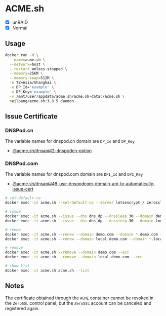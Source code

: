 # ACME.sh

- [x] unRAID
- [x] Normal

## Usage

```sh
docker run -d \
  --name=acme.sh \
  --network=host \
  --restart unless-stopped \
  --memory=256M \
  --memory-swap=512M \
  -e TZ=Asia/Shanghai \
  -e DP_Id='example' \
  -e DP_Key='example' \
  -v /mnt/user/appdata/acme.sh/acme.sh-data:/acme.sh \
  neilpang/acme.sh:3.0.5 daemon
```

## Issue Certificate

### DNSPod.cn

The variable names for dnspod.cn domain are `DP_Id` and `DP_Key`

- [@acme.sh/dnsapi#2-dnspodcn-option](https://github.com/acmesh-official/acme.sh/wiki/dnsapi#2-dnspodcn-option)

### DNSPod.com

The variable names for dnspod.com domain are `DPI_Id` and `DPI_Key`

- [@acme.sh/dnsapi#48-use-dnspodcom-domain-api-to-automatically-issue-cert](https://github.com/acmesh-official/acme.sh/wiki/dnsapi#48-use-dnspodcom-domain-api-to-automatically-issue-cert)

```sh
# set-default-ca
docker exec -it acme.sh --set-default-ca --server letsencrypt / zerossl

# issue
docker exec -it acme.sh --issue --dns dns_dp --dnssleep 30 --domain demo.com --domain *.demo.com --keylength ec-256 --email example@gmail.com
docker exec -it acme.sh --issue --dns dns_dp --dnssleep 30 --domain local.demo.com --domain *.local.demo.com --keylength ec-256 --email example@gmail.com

# renew
docker exec -it acme.sh --renew --domain demo.com --domain *.demo.com --ecc --force
docker exec -it acme.sh --renew --domain local.demo.com --domain *.local.demo.com --ecc --force

# remove
docker exec -it acme.sh --remove --domain demo.com --ecc
docker exec -it acme.sh --remove --domain local.demo.com --ecc

# show list
docker exec -it acme.sh acme.sh --list
```

## Notes

The certificate obtained through the `ACME` container cannot be revoked in the `ZeroSSL` control panel, but the `ZeroSSL` account can be canceled and registered again.

